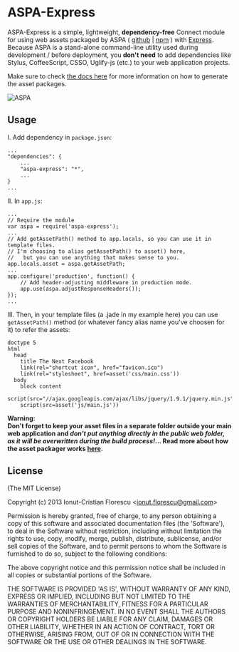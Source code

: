 # ASPA-Express

ASPA-Express is a simple, lightweight, **dependency-free** Connect module for using web assets packaged by ASPA ( [github](https://github.com/icflorescu/aspa) | [npm](https://npmjs.org/package/aspa) ) with [Express](http://expressjs.com/).  
Because ASPA is a stand-alone command-line utility used during development / before deployment, you **don't need** to add   dependencies like Stylus, CoffeeScript, CSSO, Uglify-js (etc.) to your web application projects.

Make sure to check [the docs here](https://github.com/icflorescu/aspa) for more information on how to generate the asset packages.

![ASPA](https://raw.github.com/icflorescu/aspa/master/aspa.png)

## Usage

I. Add dependency in `package.json`:

	...
	"dependencies": {
		...
		"aspa-express": "*",
		...
	}
	...

II. In `app.js`:

	...
	// Require the module
	var aspa = require('aspa-express');
	...
	// Add getAssetPath() method to app.locals, so you can use it in template files.
	// I'm choosing to alias getAssetPath() to asset() here,
	//   but you can use anything that makes sense to you.
	app.locals.asset = aspa.getAssetPath;
	...
	app.configure('production', function() {
		// Add header-adjusting middleware in production mode.
		app.use(aspa.adjustResponseHeaders());
	});
	...

III. Then, in your template files (a .jade in my example here) you can use `getAssetPath()` method (or whatever fancy alias name you've choosen for it) to refer the assets:

	doctype 5
	html
	  head
	    title The Next Facebook
	    link(rel="shortcut icon", href="favicon.ico")
	    link(rel="stylesheet", href=asset('css/main.css'))
	  body
	    block content
	    script(src="//ajax.googleapis.com/ajax/libs/jquery/1.9.1/jquery.min.js")
	    script(src=asset('js/main.js'))

**Warning:  
Don't forget to keep your asset files in a separate folder outside your main web application and _don't put anything directly in the public web folder, as it will be overwritten during the build process!_...
Read more about how the asset packager works [here](https://github.com/icflorescu/aspa).**

## License

(The MIT License)

Copyright (c) 2013 Ionut-Cristian Florescu &lt;ionut.florescu@gmail.com&gt;

Permission is hereby granted, free of charge, to any person obtaining a copy of this software and associated documentation files (the 'Software'), to deal in the Software without restriction, including without limitation the rights to use, copy, modify, merge, publish, distribute, sublicense, and/or sell copies of the Software, and to permit persons to whom the Software is furnished to do so, subject to the following conditions:

The above copyright notice and this permission notice shall be included in all copies or substantial portions of the Software.

THE SOFTWARE IS PROVIDED 'AS IS', WITHOUT WARRANTY OF ANY KIND, EXPRESS OR IMPLIED, INCLUDING BUT NOT LIMITED TO THE WARRANTIES OF MERCHANTABILITY, FITNESS FOR A PARTICULAR PURPOSE AND NONINFRINGEMENT. IN NO EVENT SHALL THE AUTHORS OR COPYRIGHT HOLDERS BE LIABLE FOR ANY CLAIM, DAMAGES OR OTHER LIABILITY, WHETHER IN AN ACTION OF CONTRACT, TORT OR OTHERWISE, ARISING FROM, OUT OF OR IN CONNECTION WITH THE SOFTWARE OR THE USE OR OTHER DEALINGS IN THE SOFTWARE.
